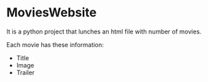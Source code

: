 # MoviesWebsite

It is a python project that lunches an html file with number of movies. 

Each movie has these information:
* Title
* Image
* Trailer
